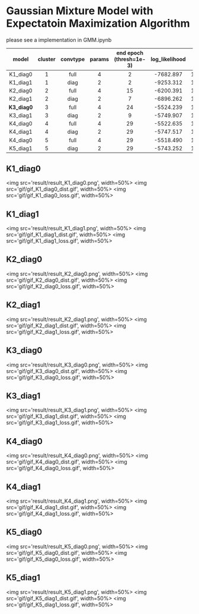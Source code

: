 # Gaussian Mixture Model with Expectatoin Maximization Algorithm

please see a implementation in GMM.ipynb


|model| cluster | convtype | params|end epoch \(thresh=1e-3)|log_likelihood|BIC |
|:---:|:---:    |:---:     |:---:  |:---:                 |:---:         |:---:|   
|K1_diag0| 1 | full | 4|2|-7682.897|15394.772|
|K1_diag1| 1 | diag | 2|2|-9253.312|18521.112|
|K2_diag0| 2 | full | 4|15|-6200.391|12429.759|
|K2_diag1| 2 | diag | 2|7|-6896.262|13807.012|
|**K3_diag0**| 3 | full | 4|24|-5524.239|11077.455|
|K3_diag1| 3 | diag | 2|9|-5749.907|11514.302|
|K4_diag0| 4 | full | 4|29|-5522.635|11074.246|
|K4_diag1| 4 | diag | 2|29|-5747.517|11509.522|
|K4_diag0| 5 | full | 4|29|-5518.490|11065.957|
|K5_diag1| 5 | diag | 2|29|-5743.252|11500.993|


## K1_diag0
<img src='result/result_K1_diag0.png', width=50%>
<img src='gif/gif_K1_diag0_dist.gif', width=50%>
<img src='gif/gif_K1_diag0_loss.gif', width=50%>

## K1_diag1
<img src='result/result_K1_diag1.png', width=50%>
<img src='gif/gif_K1_diag1_dist.gif', width=50%>
<img src='gif/gif_K1_diag1_loss.gif', width=50%>

## K2_diag0
<img src='result/result_K2_diag0.png', width=50%>
<img src='gif/gif_K2_diag0_dist.gif', width=50%>
<img src='gif/gif_K2_diag0_loss.gif', width=50%>

## K2_diag1
<img src='result/result_K2_diag1.png', width=50%>
<img src='gif/gif_K2_diag1_dist.gif', width=50%>
<img src='gif/gif_K2_diag1_loss.gif', width=50%>

## K3_diag0
<img src='result/result_K3_diag0.png', width=50%>
<img src='gif/gif_K3_diag0_dist.gif', width=50%>
<img src='gif/gif_K3_diag0_loss.gif', width=50%>

## K3_diag1
<img src='result/result_K3_diag1.png', width=50%>
<img src='gif/gif_K3_diag1_dist.gif', width=50%>
<img src='gif/gif_K3_diag1_loss.gif', width=50%>

## K4_diag0
<img src='result/result_K4_diag0.png', width=50%>
<img src='gif/gif_K4_diag0_dist.gif', width=50%>
<img src='gif/gif_K4_diag0_loss.gif', width=50%>

## K4_diag1
<img src='result/result_K4_diag1.png', width=50%>
<img src='gif/gif_K4_diag1_dist.gif', width=50%>
<img src='gif/gif_K4_diag1_loss.gif', width=50%>

## K5_diag0
<img src='result/result_K5_diag0.png', width=50%>
<img src='gif/gif_K5_diag0_dist.gif', width=50%>
<img src='gif/gif_K5_diag0_loss.gif', width=50%>

## K5_diag1
<img src='result/result_K5_diag1.png', width=50%>
<img src='gif/gif_K5_diag1_dist.gif', width=50%>
<img src='gif/gif_K5_diag1_loss.gif', width=50%>